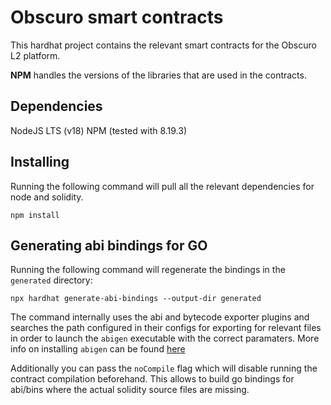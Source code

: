 # Obscuro smart contracts

This hardhat project contains the relevant smart contracts for the Obscuro L2 platform.

**NPM** handles the versions of the libraries that are used in the contracts.

## Dependencies

NodeJS LTS (v18)
NPM (tested with 8.19.3)

## Installing

Running the following command will pull all the relevant dependencies for node and solidity.

```shell
npm install
``` 

## Generating abi bindings for GO

Running the following command will regenerate the bindings in the `generated` directory:

```shell
npx hardhat generate-abi-bindings --output-dir generated
```

The command internally uses the abi and bytecode exporter plugins and searches the path configured in their configs for exporting for relevant files in order to launch the `abigen` executable with the correct paramaters. More info on installing `abigen` can be found [here](https://geth.ethereum.org/docs/dapp/abigen)


Additionally you can pass the `noCompile` flag which will disable running the contract compilation beforehand. This allows to build go bindings for abi/bins where the actual solidity source files are missing.